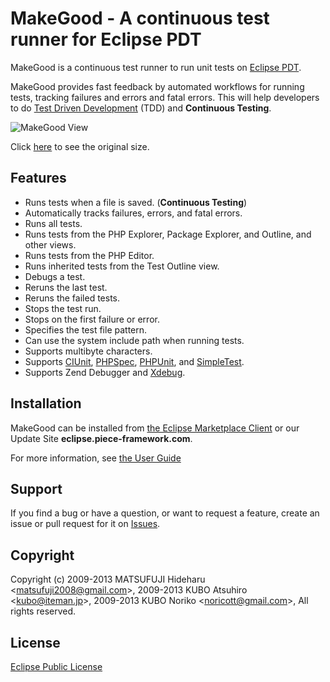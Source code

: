 # MakeGood - A continuous test runner for Eclipse PDT

MakeGood is a continuous test runner to run unit tests on [Eclipse PDT](http://projects.eclipse.org/projects/tools.pdt).

MakeGood provides fast feedback by automated workflows for running tests, tracking failures and errors and fatal errors. This will help developers to do [Test Driven Development](http://en.wikipedia.org/wiki/Test-driven_development) (TDD) and **Continuous Testing**.

![MakeGood View](https://github.com/piece/makegood/wiki/images/makegood_view_800.png)

Click [here](https://github.com/piece/makegood/wiki/images/makegood_view.png) to see the original size.

## Features

* Runs tests when a file is saved. (**Continuous Testing**)
* Automatically tracks failures, errors, and fatal errors.
* Runs all tests.
* Runs tests from the PHP Explorer, Package Explorer, and Outline, and other views.
* Runs tests from the PHP Editor.
* Runs inherited tests from the Test Outline view.
* Debugs a test.
* Reruns the last test.
* Reruns the failed tests.
* Stops the test run.
* Stops on the first failure or error.
* Specifies the test file pattern.
* Can use the system include path when running tests.
* Supports multibyte characters.
* Supports [CIUnit](http://www.knollet.com/foostack/), [PHPSpec](http://www.phpspec.net/), [PHPUnit](https://github.com/sebastianbergmann/phpunit), and [SimpleTest](http://simpletest.org/).
* Supports Zend Debugger and [Xdebug](http://xdebug.org/).

## Installation

MakeGood can be installed from [the Eclipse Marketplace Client](http://marketplace.eclipse.org/marketplace-client-intro) or our Update Site **eclipse.piece-framework.com**.

For more information, see [the User Guide](http://piece-framework.com/projects/makegood/wiki/MakeGood_User_Guide_1_7_0)

## Support

If you find a bug or have a question, or want to request a feature, create an issue or pull request for it on [Issues](https://github.com/piece/makegood/issues).

## Copyright

Copyright (c) 2009-2013 MATSUFUJI Hideharu \<matsufuji2008@gmail.com\>, 2009-2013 KUBO Atsuhiro \<kubo@iteman.jp\>, 2009-2013 KUBO Noriko \<noricott@gmail.com\>, All rights reserved.

## License

[Eclipse Public License](http://www.eclipse.org/legal/epl-v10.html)
